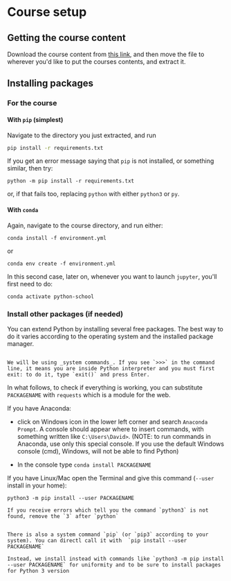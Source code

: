# Course setup


## Getting the course content

Download the course content from [this link](https://github.com/TLouf/Py4DataSci-course/archive/refs/heads/main.zip), and then move the file to wherever you'd like to put the courses contents, and extract it.


## Installing packages


### For the course


#### With `pip` (simplest)


Navigate to the directory you just extracted, and run

```bash
pip install -r requirements.txt
```

If you get an error message saying that `pip` is not installed, or something similar, then try:

```
python -m pip install -r requirements.txt
```

or, if that fails too, replacing `python` with either `python3` or `py`.


#### With `conda`

Again, navigate to the course directory, and run either:

```
conda install -f environment.yml
```

or

```
conda env create -f environment.yml
```

In this second case, later on, whenever you want to launch `jupyter`, you'll first need to do:

```
conda activate python-school
```


### Install other packages (if needed)

You can extend Python by installing several free packages. The best way to do it varies according to the operating system and the installed package manager.

```{warning}

We will be using _system commands_. If you see `>>>` in the command line, it means you are inside Python interpreter and you must first exit: to do it, type `exit()` and press Enter.
```

In what follows, to check if everything is working, you can substitute `PACKAGENAME` with `requests` which is a module for the web.


If you have Anaconda:

- click on Windows icon in the lower left corner and search `Anaconda Prompt`. A console should appear where to insert commands, with something written like `C:\Users\David>`. (NOTE: to run commands in Anaconda, use only this special console. If you use the default Windows console (cmd), Windows, will not be able to find Python)

- In the console type `conda install PACKAGENAME`

If you have Linux/Mac open the Terminal and give this command (`--user` install in your home):

```
python3 -m pip install --user PACKAGENAME
```

```{note}
If you receive errors which tell you the command `python3` is not found, remove the `3` after `python`

```


```{note}

There is also a system command `pip` (or `pip3` according to your system). You can directl call it with  `pip install --user PACKAGENAME`

Instead, we install instead with commands like `python3 -m pip install --user PACKAGENAME` for uniformity and to be sure to install packages for Python 3 version

```
